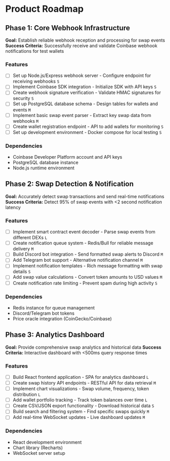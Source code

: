# Product Roadmap

## Phase 1: Core Webhook Infrastructure

**Goal:** Establish reliable webhook reception and processing for swap events
**Success Criteria:** Successfully receive and validate Coinbase webhook notifications for test wallets

### Features

- [ ] Set up Node.js/Express webhook server - Configure endpoint for receiving webhooks `S`
- [ ] Implement Coinbase SDK integration - Initialize SDK with API keys `S`
- [ ] Create webhook signature verification - Validate HMAC signatures for security `S`
- [ ] Set up PostgreSQL database schema - Design tables for wallets and events `M`
- [ ] Implement basic swap event parser - Extract key swap data from webhooks `M`
- [ ] Create wallet registration endpoint - API to add wallets for monitoring `S`
- [ ] Set up development environment - Docker compose for local testing `S`

### Dependencies

- Coinbase Developer Platform account and API keys
- PostgreSQL database instance
- Node.js runtime environment

## Phase 2: Swap Detection & Notification

**Goal:** Accurately detect swap transactions and send real-time notifications
**Success Criteria:** Detect 95% of swap events with <2 second notification latency

### Features

- [ ] Implement smart contract event decoder - Parse swap events from different DEXs `L`
- [ ] Create notification queue system - Redis/Bull for reliable message delivery `M`
- [ ] Build Discord bot integration - Send formatted swap alerts to Discord `M`
- [ ] Add Telegram bot support - Alternative notification channel `M`
- [ ] Implement notification templates - Rich message formatting with swap details `S`
- [ ] Add swap value calculations - Convert token amounts to USD values `M`
- [ ] Create notification rate limiting - Prevent spam during high activity `S`

### Dependencies

- Redis instance for queue management
- Discord/Telegram bot tokens
- Price oracle integration (CoinGecko/Coinbase)

## Phase 3: Analytics Dashboard

**Goal:** Provide comprehensive swap analytics and historical data
**Success Criteria:** Interactive dashboard with <500ms query response times

### Features

- [ ] Build React frontend application - SPA for analytics dashboard `L`
- [ ] Create swap history API endpoints - RESTful API for data retrieval `M`
- [ ] Implement chart visualizations - Swap volume, frequency, token distribution `L`
- [ ] Add wallet portfolio tracking - Track token balances over time `L`
- [ ] Create CSV/JSON export functionality - Download historical data `S`
- [ ] Build search and filtering system - Find specific swaps quickly `M`
- [ ] Add real-time WebSocket updates - Live dashboard updates `M`

### Dependencies

- React development environment
- Chart library (Recharts)
- WebSocket server setup
